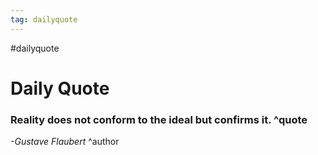 ```yaml
---
tag: dailyquote
---
```


#dailyquote

# Daily Quote

### Reality does not conform to the ideal but confirms it. ^quote
*-Gustave Flaubert* ^author

